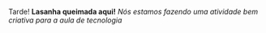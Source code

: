Tarde!
**Lasanha queimada aqui!**
_Nós estamos fazendo uma atividade bem criativa para a aula de tecnologia_

